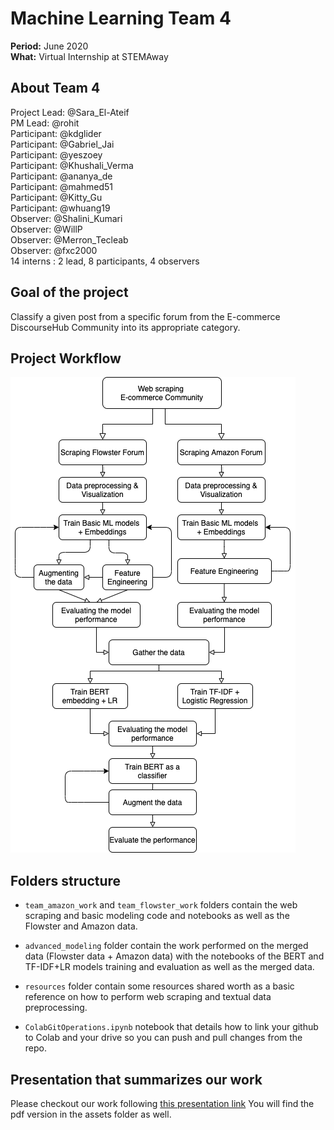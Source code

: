 # Machine Learning Team 4

**Period:** June 2020  
**What:** Virtual Internship at STEMAway  

## About Team 4

Project Lead: @Sara_El-Ateif  
PM Lead: @rohit  
Participant: @kdglider  
Participant: @Gabriel_Jai  
Participant: @yeszoey  
Participant: @Khushali_Verma  
Participant: @ananya_de  
Participant: @mahmed51  
Participant: @Kitty_Gu  
Participant: @whuang19  
Observer: @Shalini_Kumari  
Observer: @WillP  
Observer: @Merron_Tecleab  
Observer: @fxc2000  
14 interns : 2 lead, 8 participants, 4 observers 

## Goal of the project

Classify a given post from a specific forum from the E-commerce DiscourseHub Community into its appropriate category.

## Project Workflow

![ML Team 4 project workflow](assets/ML_team4_project_workflow.png)

## Folders structure

- `team_amazon_work` and `team_flowster_work` folders contain the web scraping and basic modeling code and notebooks as well as the Flowster and Amazon data.

- `advanced_modeling` folder contain the work performed on the merged data (Flowster data + Amazon data) with the notebooks of the BERT and TF-IDF+LR models training and evaluation as well as the merged data.

- `resources` folder contain some resources shared worth as a basic reference on how to perform web scraping and textual data preprocessing.

- `ColabGitOperations.ipynb` notebook that details how to link your github to Colab and your drive so you can push and pull changes from the repo.

## Presentation that summarizes our work

Please checkout our work following [this presentation link](https://docs.google.com/presentation/d/1ddxR9e26OegIKwxpr0FbCGO8kl1JpjtfPwrybG2jhX8/edit?usp=sharingp)
You will find the pdf version in the assets folder as well.
